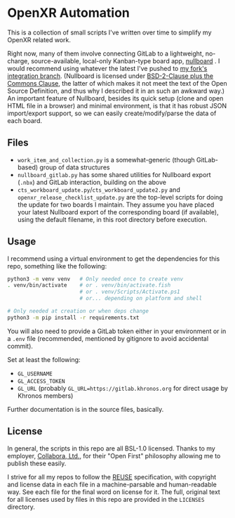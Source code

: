 # OpenXR Automation

<!--
Copyright 2022, Collabora, Ltd.
SPDX-License-Identifier: CC-BY-4.0
-->

This is a collection of small scripts I've written over time to simplify my
OpenXR related work.

Right now, many of them involve connecting GitLab to a lightweight, no-charge,
source-available, local-only Kanban-type board app,
[nullboard](https://nullboard.io) . I would recommend using whatever the latest
I've pushed to
[my fork's integration branch](https://github.com/rpavlik/nullboard/tree/integration).
(Nullboard is licensed under
[BSD-2-Clause plus the Commons Clause](https://github.com/rpavlik/nullboard/blob/master/LICENSE),
the latter of which makes it not meet the text of the Open Source Definition,
and thus why I described it in an such an awkward way.) An important feature of
Nullboard, besides its quick setup (clone and open HTML file in a browser) and
minimal environment, is that it has robust JSON import/export support, so we can
easily create/modify/parse the data of each board.

## Files

- `work_item_and_collection.py` is a somewhat-generic (though GitLab-based)
  group of data structures
- `nullboard_gitlab.py` has some shared utilities for Nullboard export (`.nbx`)
  and GitLab interaction, building on the above
- `cts_workboard_update.py`/`cts_workboard_update2.py` and
  `openxr_release_checklist_update.py` are the top-level scripts for doing the
  update for two boards I maintain. They assume you have placed your latest
  Nullboard export of the corresponding board (if available), using the default
  filename, in this root directory before execution.

## Usage

I recommend using a virtual environment to get the dependencies for this repo,
something like the following:

```sh
python3 -m venv venv   # Only needed once to create venv
. venv/bin/activate    # or . venv/bin/activate.fish
                       # or . venv/Scripts/Activate.ps1
                       # or... depending on platform and shell

# Only needed at creation or when deps change
python3 -m pip install -r requirements.txt
```

You will also need to provide a GitLab token either in your environment or in a
`.env` file (recommended, mentioned by gitignore to avoid accidental commit).

Set at least the following:

- `GL_USERNAME`
- `GL_ACCESS_TOKEN`
- `GL_URL` (probably `GL_URL=https://gitlab.khronos.org` for direct usage by
  Khronos members)

Further documentation is in the source files, basically.

## License

In general, the scripts in this repo are all BSL-1.0 licensed. Thanks to my
employer, [Collabora, Ltd.](https://collabora.com), for their "Open First"
philosophy allowing me to publish these easily.

I strive for all my repos to follow the [REUSE](https://reuse.software)
specification, with copyright and license data in each file in a
machine-parsable and human-readable way. See each file for the final word on
license for it. The full, original text for all licenses used by files in this
repo are provided in the `LICENSES` directory.
